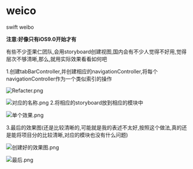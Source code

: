 # weico
swift weibo

**注意:好像只有iOS9.0开始才有**


有些不少歪果仁团队,会用storyboard创建视图,国内会有不少人觉得不好用,觉得层次不够清晰,那么,就用实际效果看看如何吧

1.创建tabBarController,并创建相应的navigationController,将每个navigationController作为一个类似索引的操作

![Refacter.png](http://upload-images.jianshu.io/upload_images/328309-d85eed0a6cda6663.png?imageMogr2/auto-orient/strip%7CimageView2/2/w/1240)

![对应的名称.png](http://upload-images.jianshu.io/upload_images/328309-60ef01786e49540a.png?imageMogr2/auto-orient/strip%7CimageView2/2/w/1240)
2.将相应的storyboard放到相应的模块中

![单个效果.png](http://upload-images.jianshu.io/upload_images/328309-20825f4469050791.png?imageMogr2/auto-orient/strip%7CimageView2/2/w/1240)

3.最后的效果图(还是比较清晰的,可能就是我的表述不太好,按照这个做法,真的还是能将项目分的比较清晰,对应的模块也没有什么问题)

![创建好的效果图.png](http://upload-images.jianshu.io/upload_images/328309-afb1ac53efd60c7e.png?imageMogr2/auto-orient/strip%7CimageView2/2/w/1240)


![最后.png](http://upload-images.jianshu.io/upload_images/328309-b4efdc5644a77b53.png?imageMogr2/auto-orient/strip%7CimageView2/2/w/1240)
